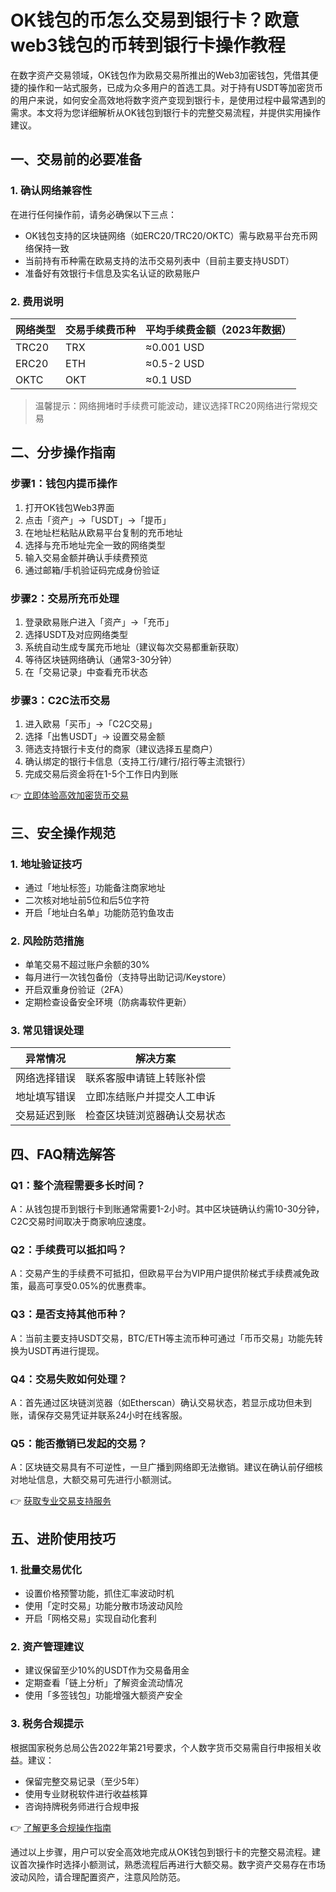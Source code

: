 # OK钱包的币怎么交易到银行卡？欧意web3钱包的币转到银行卡操作教程

在数字资产交易领域，OK钱包作为欧易交易所推出的Web3加密钱包，凭借其便捷的操作和一站式服务，已成为众多用户的首选工具。对于持有USDT等加密货币的用户来说，如何安全高效地将数字资产变现到银行卡，是使用过程中最常遇到的需求。本文将为您详细解析从OK钱包到银行卡的完整交易流程，并提供实用操作建议。

## 一、交易前的必要准备

### 1. 确认网络兼容性
在进行任何操作前，请务必确保以下三点：
- OK钱包支持的区块链网络（如ERC20/TRC20/OKTC）需与欧易平台充币网络保持一致
- 当前持有币种需在欧易支持的法币交易列表中（目前主要支持USDT）
- 准备好有效银行卡信息及实名认证的欧易账户

### 2. 费用说明
| 网络类型     | 交易手续费币种 | 平均手续费金额（2023年数据） |
|--------------|----------------|-----------------------------|
| TRC20        | TRX            | ≈0.001 USD                  |
| ERC20        | ETH            | ≈0.5-2 USD                  |
| OKTC         | OKT            | ≈0.1 USD                    |

> 温馨提示：网络拥堵时手续费可能波动，建议选择TRC20网络进行常规交易

## 二、分步操作指南

### 步骤1：钱包内提币操作
1. 打开OK钱包Web3界面
2. 点击「资产」→「USDT」→「提币」
3. 在地址栏粘贴从欧易平台复制的充币地址
4. 选择与充币地址完全一致的网络类型
5. 输入交易金额并确认手续费预览
6. 通过邮箱/手机验证码完成身份验证

### 步骤2：交易所充币处理
1. 登录欧易账户进入「资产」→「充币」
2. 选择USDT及对应网络类型
3. 系统自动生成专属充币地址（建议每次交易都重新获取）
4. 等待区块链网络确认（通常3-30分钟）
5. 在「交易记录」中查看充币状态

### 步骤3：C2C法币交易
1. 进入欧易「买币」→「C2C交易」
2. 选择「出售USDT」→ 设置交易金额
3. 筛选支持银行卡支付的商家（建议选择五星商户）
4. 确认绑定的银行卡信息（支持工行/建行/招行等主流银行）
5. 完成交易后资金将在1-5个工作日内到账

👉 [立即体验高效加密货币交易](https://bit.ly/okx_welcome)

## 三、安全操作规范

### 1. 地址验证技巧
- 通过「地址标签」功能备注商家地址
- 二次核对地址前5位和后5位字符
- 开启「地址白名单」功能防范钓鱼攻击

### 2. 风险防范措施
- 单笔交易不超过账户余额的30%
- 每月进行一次钱包备份（支持导出助记词/Keystore）
- 开启双重身份验证（2FA）
- 定期检查设备安全环境（防病毒软件更新）

### 3. 常见错误处理
| 异常情况         | 解决方案                          |
|------------------|-----------------------------------|
| 网络选择错误     | 联系客服申请链上转账补偿          |
| 地址填写错误     | 立即冻结账户并提交人工申诉        |
| 交易延迟到账     | 检查区块链浏览器确认交易状态      |

## 四、FAQ精选解答

### Q1：整个流程需要多长时间？
A：从钱包提币到银行卡到账通常需要1-2小时。其中区块链确认约需10-30分钟，C2C交易时间取决于商家响应速度。

### Q2：手续费可以抵扣吗？
A：交易产生的手续费不可抵扣，但欧易平台为VIP用户提供阶梯式手续费减免政策，最高可享受0.05%的优惠费率。

### Q3：是否支持其他币种？
A：当前主要支持USDT交易，BTC/ETH等主流币种可通过「币币交易」功能先转换为USDT再进行提现。

### Q4：交易失败如何处理？
A：首先通过区块链浏览器（如Etherscan）确认交易状态，若显示成功但未到账，请保存交易凭证并联系24小时在线客服。

### Q5：能否撤销已发起的交易？
A：区块链交易具有不可逆性，一旦广播到网络即无法撤销。建议在确认前仔细核对地址信息，大额交易可先进行小额测试。

👉 [获取专业交易支持服务](https://bit.ly/okx_welcome)

## 五、进阶使用技巧

### 1. 批量交易优化
- 设置价格预警功能，抓住汇率波动时机
- 使用「定时交易」功能分散市场波动风险
- 开启「网格交易」实现自动化套利

### 2. 资产管理建议
- 建议保留至少10%的USDT作为交易备用金
- 定期查看「链上分析」了解资金流动情况
- 使用「多签钱包」功能增强大额资产安全

### 3. 税务合规提示
根据国家税务总局公告2022年第21号要求，个人数字货币交易需自行申报相关收益。建议：
- 保留完整交易记录（至少5年）
- 使用专业财税软件进行收益核算
- 咨询持牌税务师进行合规申报

👉 [了解更多合规操作指南](https://bit.ly/okx_welcome)

通过以上步骤，用户可以安全高效地完成从OK钱包到银行卡的完整交易流程。建议首次操作时选择小额测试，熟悉流程后再进行大额交易。数字资产交易存在市场波动风险，请合理配置资产，注意风险防范。